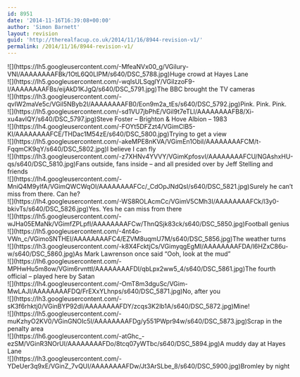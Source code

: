 ```yaml
---
id: 8951
date: '2014-11-16T16:39:08+00:00'
author: 'Simon Barnett'
layout: revision
guid: 'http://therealfacup.co.uk/2014/11/16/8944-revision-v1/'
permalink: /2014/11/16/8944-revision-v1/
---
```


<div class="wp-caption aligncenter" style="width: 650px">![](https://lh5.googleusercontent.com/-MfeaNVx00_g/VGilury-VNI/AAAAAAAAFBk/1OtL6Q0LIPM/s640/DSC_5788.jpg)Huge crowd at Hayes Lane

</div><div class="wp-caption aligncenter" style="width: 650px">![](https://lh5.googleusercontent.com/-wqIsULSqglY/VGilzzoF9-I/AAAAAAAAFBs/eijAkD1KJgQ/s640/DSC_5791.jpg)The BBC brought the TV cameras

</div><div class="wp-caption aligncenter" style="width: 650px">![](https://lh3.googleusercontent.com/-qvIW2maVe5c/VGil5NByb2I/AAAAAAAAFB0/Eon9m2a_tEs/s640/DSC_5792.jpg)Pink. Pink. Pink.

</div><div class="wp-caption aligncenter" style="width: 650px">![](https://lh5.googleusercontent.com/-sd1VU7jbPhE/VGil9t7eTLI/AAAAAAAAFB8/Xi-xu4avlQY/s640/DSC_5797.jpg)Steve Foster – Brighton &amp; Hove Albion – 1983

</div><div class="wp-caption aligncenter" style="width: 650px">![](https://lh4.googleusercontent.com/-FOYt5DFZzt4/VGimClB5-KI/AAAAAAAAFCE/THDac1M54zE/s640/DSC_5800.jpg)Trying to get a view

</div><div class="wp-caption aligncenter" style="width: 650px">![](https://lh5.googleusercontent.com/-akeMPE8nKVA/VGimEn1ObiI/AAAAAAAAFCM/t-FqqmCK9qY/s640/DSC_5802.jpg)I believe I can fly

</div><div class="wp-caption aligncenter" style="width: 650px">![](https://lh3.googleusercontent.com/-z7XHNv4YVVY/VGimKpfosvI/AAAAAAAAFCU/NGAshxHU-qs/s640/DSC_5810.jpg)Fans outside, fans inside – and all presided over by Jeff Stelling and friends

</div><div class="wp-caption aligncenter" style="width: 650px">![](https://lh4.googleusercontent.com/-MniQ4M9yIfA/VGimQWCWqOI/AAAAAAAAFCc/_CdOpJNdQsI/s640/DSC_5821.jpg)Surely he can’t miss from there. Can he?

</div><div class="wp-caption aligncenter" style="width: 650px">![](https://lh4.googleusercontent.com/-WS8ROLAcmCc/VGimV5CMh3I/AAAAAAAAFCk/l3y0-bkivTs/s640/DSC_5826.jpg)Yes. Yes he can miss from there

</div><div class="wp-caption aligncenter" style="width: 650px">![](https://lh5.googleusercontent.com/-wJHa05EMaNk/VGimfZPLpfI/AAAAAAAAFCw/ThnQSjk83ck/s640/DSC_5850.jpg)Football genius

</div><div class="wp-caption aligncenter" style="width: 650px">![](https://lh5.googleusercontent.com/-4nt4o-VWn_c/VGimoSNTHEI/AAAAAAAAFC4/EZVM8uqmU7M/s640/DSC_5856.jpg)The weather turns

</div><div class="wp-caption aligncenter" style="width: 650px">![](https://lh3.googleusercontent.com/-k8X4FcktjCs/VGimyqgEgMI/AAAAAAAAFDA/l6HZxC86u-w/s640/DSC_5860.jpg)As Mark Lawrenson once said “Ooh, look at the mud”

</div><div class="wp-caption aligncenter" style="width: 650px">![](https://lh6.googleusercontent.com/-MPHwHu5m8ow/VGim6rvnttI/AAAAAAAAFDI/qbLpx2ww5_4/s640/DSC_5861.jpg)The fourth official – played here by Satan

</div><div class="wp-caption aligncenter" style="width: 650px">![](https://lh4.googleusercontent.com/-OmT8m3dguSc/VGim-MwLAJI/AAAAAAAAFDQ/FrEXxYLhnps/s640/DSC_5871.jpg)No, after you

</div><div class="wp-caption aligncenter" style="width: 650px">![](https://lh3.googleusercontent.com/-sK3f6rhktj0/VGinBYP92dI/AAAAAAAAFDY/zcqs3K2lb1A/s640/DSC_5872.jpg)Mine!

</div><div class="wp-caption aligncenter" style="width: 650px">![](https://lh5.googleusercontent.com/-muKzhyO2KV0/VGinGNOIc5I/AAAAAAAAFDg/y551PWpr94w/s640/DSC_5873.jpg)Scrap in the penalty area

</div><div class="wp-caption aligncenter" style="width: 650px">![](https://lh6.googleusercontent.com/-atGhc_-ezSM/VGinR3NOrUI/AAAAAAAAFDo/8tcq07yWTbc/s640/DSC_5894.jpg)A muddy day at Hayes Lane

</div><div class="wp-caption aligncenter" style="width: 650px">![](https://lh3.googleusercontent.com/-YDeUer3q9xE/VGinZ_7vQUI/AAAAAAAAFDw/Jt3ArSLbe_8/s640/DSC_5900.jpg)Bromley by night

</div>